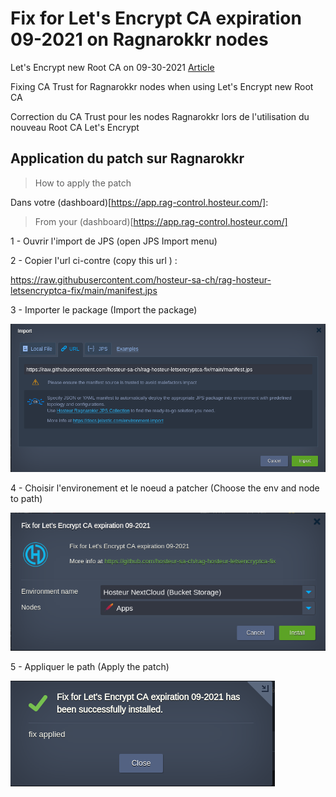 # Fix for Let's Encrypt CA expiration 09-2021 on Ragnarokkr nodes

Let's Encrypt new Root CA on 09-30-2021
[Article](https://letsencrypt.org/2020/09/17/new-root-and-intermediates.html)

Fixing CA Trust for Ragnarokkr nodes when using Let's Encrypt new Root CA

Correction du CA Trust pour les nodes Ragnarokkr lors de l'utilisation du nouveau Root CA Let's Encrypt

## Application du patch sur Ragnarokkr
>How to apply the patch


Dans votre (dashboard)[https://app.rag-control.hosteur.com/]: 
>From your (dashboard)[https://app.rag-control.hosteur.com/]

1 - Ouvrir l'import de JPS (open JPS Import menu)

2 - Copier l'url ci-contre (copy this url ) : 

https://raw.githubusercontent.com/hosteur-sa-ch/rag-hosteur-letsencryptca-fix/main/manifest.jps

3 - Importer le package (Import the package)

![src3](/images/src_3.png)

4 - Choisir l'environement et le noeud a patcher (Choose the env and node to path)

![src2](/images/src_2.png)

5 - Appliquer le path (Apply the patch)

![src1](/images/src_1.png)
